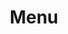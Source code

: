 ---
template: MenuPage
slug: menu
title: Menu
subtitle: ''
headerImage: /images/default.jpg
images:
  - src: /images/hayahay_menu_page_1.jpg
    alt: Hayahay Menu Page 1
    title: Hayahay Menu Page 1
  - src: /images/hayahay_menu_page_2.jpg
    alt: Hayahay Menu Page 2
    title: Hayahay Menu Page 2
meta:
  title: Menu
  description: Find the Hayahay Cafe menu here.
  keywords: menu
---
